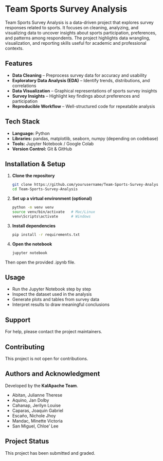 # Team Sports Survey Analysis
Team Sports Survey Analysis is a data-driven project that explores survey responses related to sports. It focuses on cleaning, analyzing, and visualizing data to uncover insights about sports participation, preferences, and patterns among respondents. The project highlights data wrangling, visualization, and reporting skills useful for academic and professional contexts.

## Features
- **Data Cleaning** – Preprocess survey data for accuracy and usability  
- **Exploratory Data Analysis (EDA)** – Identify trends, distributions, and correlations  
- **Data Visualization** – Graphical representations of sports survey insights  
- **Survey Insights** – Highlight key findings about preferences and participation  
- **Reproducible Workflow** – Well-structured code for repeatable analysis

## Tech Stack
- **Language:** Python  
- **Libraries:** pandas, matplotlib, seaborn, numpy (depending on codebase)  
- **Tools:** Jupyter Notebook / Google Colab  
- **Version Control:** Git & GitHub

## Installation & Setup
1. **Clone the repository**
   ```bash
   git clone https://github.com/yourusername/Team-Sports-Survey-Analysis.git
   cd Team-Sports-Survey-Analysis

2. **Set up a virtual environment (optional)**
   ```bash
   python -m venv venv
   source venv/bin/activate   # Mac/Linux
   venv\Scripts\activate      # Windows

3. **Install dependencies**
   ```bash
   pip install -r requirements.txt

4. **Open the notebook**
   ```bash
   jupyter notebook

Then open the provided .ipynb file.

## Usage
- Run the Jupyter Notebook step by step
- Inspect the dataset used in the analysis
- Generate plots and tables from survey data
- Interpret results to draw meaningful conclusions

## Support
For help, please contact the project maintainers.  

## Contributing
This project is not open for contributions.

## Authors and Acknowledgment
Developed by the **KalApache Team**.  
- Abitan, Julianne Therese
- Aquino, Jan Dolby
- Cahanap, Jerilyn Louise
- Caparas, Joaquin Gabriel
- Escaño, Nichole Jhoy
- Mandac, Minette Victoria
- San Miguel, Chloe’ Lee

## Project Status
This project has been submitted and graded.
